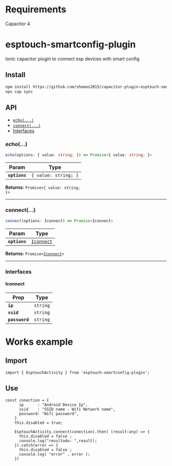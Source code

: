 # Requirements
Capacitor 4

# esptouch-smartconfig-plugin

Ionic capacitor plugin to connect esp devices with smart config

## Install

```bash
npm install https://github.com/shemas2015/capacitor-plugin-esptouch-smartconfig.git
npx cap sync
```

## API

<docgen-index>

* [`echo(...)`](#echo)
* [`connect(...)`](#connect)
* [Interfaces](#interfaces)

</docgen-index>

<docgen-api>
<!--Update the source file JSDoc comments and rerun docgen to update the docs below-->

### echo(...)

```typescript
echo(options: { value: string; }) => Promise<{ value: string; }>
```

| Param         | Type                            |
| ------------- | ------------------------------- |
| **`options`** | <code>{ value: string; }</code> |

**Returns:** <code>Promise&lt;{ value: string; }&gt;</code>

--------------------


### connect(...)

```typescript
connect(options: Iconnect) => Promise<Iconnect>
```

| Param         | Type                                          |
| ------------- | --------------------------------------------- |
| **`options`** | <code><a href="#iconnect">Iconnect</a></code> |

**Returns:** <code>Promise&lt;<a href="#iconnect">Iconnect</a>&gt;</code>

--------------------


### Interfaces


#### Iconnect

| Prop           | Type                |
| -------------- | ------------------- |
| **`ip`**       | <code>string</code> |
| **`ssid`**     | <code>string</code> |
| **`password`** | <code>string</code> |

</docgen-api>

# Works example
## Import
```
import { EsptouchActivity } from 'esptouch-smartconfig-plugin';
```
## Use
```
const conection = {
      ip      : "Android Device Ip",
      ssid    : "SSID name - Wifi Network name",
      password: "Wifi password",
    }
    this.disabled = true;

    EsptouchActivity.connect(conection).then( (result:any) => {
      this.disabled = false ;
      console.log("resultado: ",result);
    }).catch(error => {
      this.disabled = false ;
      console.log( "error" , error );
    })
```
